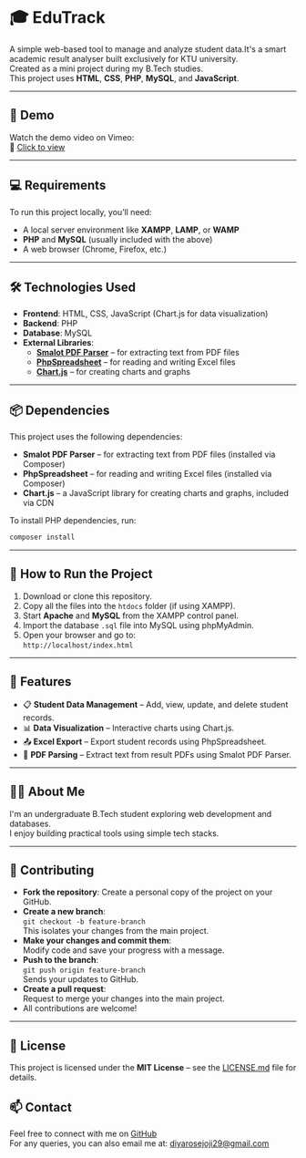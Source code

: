 
# 🎓 EduTrack

A simple web-based tool to manage and analyze student data.It's a smart academic result analyser built exclusively for KTU university.  
Created as a mini project during my B.Tech studies.  
This project uses **HTML**, **CSS**, **PHP**, **MySQL**, and **JavaScript**.

---

## 🎥 Demo

Watch the demo video on Vimeo:  
🎥 [Click to view](https://vimeo.com/1077092651/d54af60391?share=copy)

---

## 💻 Requirements

To run this project locally, you’ll need:

- A local server environment like **XAMPP**, **LAMP**, or **WAMP**
- **PHP** and **MySQL** (usually included with the above)
- A web browser (Chrome, Firefox, etc.)

---

## 🛠️ Technologies Used

- **Frontend**: HTML, CSS, JavaScript (Chart.js for data visualization)
- **Backend**: PHP
- **Database**: MySQL
- **External Libraries**:  
  - **[Smalot PDF Parser](https://github.com/smalot/pdfparser)** – for extracting text from PDF files  
  - **[PhpSpreadsheet](https://phpspreadsheet.io/)** – for reading and writing Excel files  
  - **[Chart.js](https://www.chartjs.org/)** – for creating charts and graphs

---

## 📦 Dependencies

This project uses the following dependencies:

- **Smalot PDF Parser** – for extracting text from PDF files (installed via Composer)
- **PhpSpreadsheet** – for reading and writing Excel files (installed via Composer)
- **Chart.js** – a JavaScript library for creating charts and graphs, included via CDN

To install PHP dependencies, run:

```bash
composer install

```
---
## 🔧 How to Run the Project

1. Download or clone this repository.
2. Copy all the files into the `htdocs` folder (if using XAMPP).
3. Start **Apache** and **MySQL** from the XAMPP control panel.
4. Import the database `.sql` file into MySQL using phpMyAdmin.
5. Open your browser and go to:  
   `http://localhost/index.html`


---
## 🔑 Features

- 📋 **Student Data Management** – Add, view, update, and delete student records.
- 📊 **Data Visualization** – Interactive charts using Chart.js.
- 📤 **Excel Export** – Export student records using PhpSpreadsheet.
- 📄 **PDF Parsing** – Extract text from result PDFs using Smalot PDF Parser.

---

## 🙋‍♀️ About Me

I'm an undergraduate B.Tech student exploring web development and databases.  
I enjoy building practical tools using simple tech stacks.

---
## 🤝 Contributing

- **Fork the repository**: Create a personal copy of the project on your GitHub.
- **Create a new branch**:  
  `git checkout -b feature-branch`  
  This isolates your changes from the main project.
- **Make your changes and commit them**:  
  Modify code and save your progress with a message.
- **Push to the branch**:  
  `git push origin feature-branch`  
  Sends your updates to GitHub.
- **Create a pull request**:  
  Request to merge your changes into the main project.
- All contributions are welcome!


---
## 📜 License

This project is licensed under the **MIT License** – see the [LICENSE.md](LICENSE.md) file for details.

## 📫 Contact

Feel free to connect with me on [GitHub](https://github.com/diyarjoji29)  
For any queries, you can also email me at: diyarosejoji29@gmail.com
